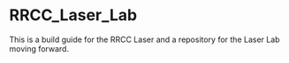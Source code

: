 # RRCC_Laser_Lab
This is a build guide for the RRCC Laser and a repository for the Laser Lab moving forward. 
